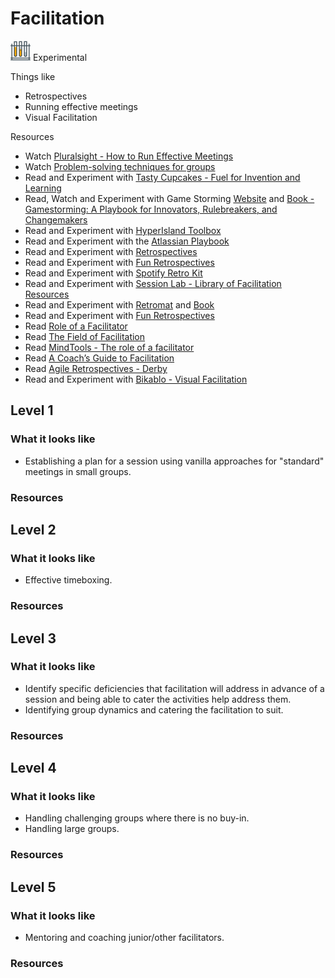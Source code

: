 # Facilitation
![Experimental](../Images/test-lab-tubes.png)  Experimental

Things like
- Retrospectives
- Running effective meetings
- Visual Facilitation

Resources
- Watch [Pluralsight - How to Run Effective Meetings](https://app.pluralsight.com/library/courses/run-effective-meetings/table-of-contents)
- Watch [Problem-solving techniques for groups](https://vimeo.com/126778448)
- Read and Experiment with [Tasty Cupcakes - Fuel for Invention and Learning](http://tastycupcakes.org/)
- Read, Watch and Experiment with Game Storming [Website](http://gamestorming.com/) and [Book - Gamestorming: A Playbook for Innovators, Rulebreakers, and Changemakers ](https://www.amazon.com/Gamestorming-Playbook-Innovators-Rulebreakers-Changemakers/dp/0596804172)
- Read and Experiment with [HyperIsland Toolbox](http://toolbox.hyperisland.com/)
- Read and Experiment with the [Atlassian Playbook](https://www.atlassian.com/team-playbook)
- Read and Experiment with [Retrospectives](http://retrospectivewiki.org/index.php?title=Retrospective_Plans)
- Read and Experiment with [Fun Retrospectives](http://www.funretrospectives.com/)
- Read and Experiment with [Spotify Retro Kit](https://spotifylabscom.files.wordpress.com/2017/12/retro-kit3.pdf)
- Read and Experiment with [Session Lab - Library of Facilitation Resources](https://www.sessionlab.com/library)
- Read and Experiment with [Retromat](https://plans-for-retrospectives.com) and [Book](https://plans-for-retrospectives.com/en/print)
- Read and Experiment with [Fun Retrospectives](http://www.funretrospectives.com/)
- Read [Role of a Facilitator](https://www.mindtools.com/pages/article/RoleofAFacilitator.htm)
- Read [The Field of Facilitation](https://thefieldoffacilitation.wordpress.com/)
- Read [MindTools - The role of a facilitator](https://www.mindtools.com/community/pages/article/RoleofAFacilitator.php)
- Read [A Coach’s Guide to Facilitation](https://drive.google.com/file/d/0By6IHn_q3F2WNnVVZ3lkX3NDem8/view)
- Read [Agile Retrospectives - Derby](https://www.amazon.com/Agile-Retrospectives-Making-Teams-Great/dp/0977616649)
- Read and Experiment with [Bikablo - Visual Facilitation](http://www.marcelvanhove.com/freetraining)

## Level 1

### What it looks like

- Establishing a plan for a session using vanilla approaches for "standard" meetings in small groups.

### Resources

## Level 2

### What it looks like

- Effective timeboxing.

### Resources

## Level 3

### What it looks like

- Identify specific deficiencies that facilitation will address in advance of a session and being able to cater the activities help address them.
- Identifying group dynamics and catering the facilitation to suit.

### Resources

## Level 4

### What it looks like

- Handling challenging groups where there is no buy-in.
- Handling large groups.

### Resources

## Level 5

### What it looks like

- Mentoring and coaching junior/other facilitators.

### Resources